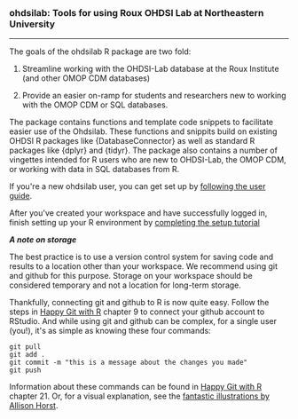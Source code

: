 
<br/>

### ohdsilab: Tools for using Roux OHDSI Lab at Northeastern University

<hr/>
<!-- badges: start -->
<!-- badges: end -->

The goals of the ohdsilab R package are two fold: 

1. Streamline working with the OHDSI-Lab database at the Roux Institute (and other OMOP CDM databases)

2. Provide an easier on-ramp for students and researchers new to working with the OMOP CDM or SQL 
databases. 

The package contains functions and template code snippets to facilitate easier use
of the Ohdsilab. These functions and snippits build on existing OHDSI R packages like
{DatabaseConnector} as well as standard R packages like {dplyr} and {tidyr}. The package also contains
a number of vingettes intended for R users who are new to OHDSI-Lab, the OMOP CDM, or working with 
data in SQL databases from R. 

If you're a new ohdsilab user, you can get set up by [following the user guide](https://northeastern.sharepoint.com/:f:/r/sites/OHDSINortheastern/Shared%20Documents/OHDSI%20Lab%20-%20User%20Group?csf=1&web=1&e=lvfisr). 

After you've created your workspace and have successfully logged in, finish setting
up your R environment by [completing the setup tutorial](https://roux-ohdsi.github.io/ohdsilab/articles/01-intro-to-ohdsilab.html)

***A note on storage***

The best practice is to use a version control system for saving code and results
to a location other than your workspace. We recommend using git and github for this purpose. 
Storage on your workspace should be considered temporary and not a location for long-term
storage. 

Thankfully, connecting git and github to R is now quite easy. Follow the steps in 
[Happy Git with R](https://happygitwithr.com/https-pat) chapter 9 to connect your
github account to RStudio. And while using git and github can be complex, for a single
user (you!), it's as simple as knowing these four commands: 

```
git pull
git add .
git commit -m "this is a message about the changes you made"
git push
```

Information about these commands can be found in [Happy Git with R](https://happygitwithr.com/git-commands) chapter 21. Or, for a visual explanation, see the [fantastic illustrations by Allison Horst](https://allisonhorst.com/git-github).
